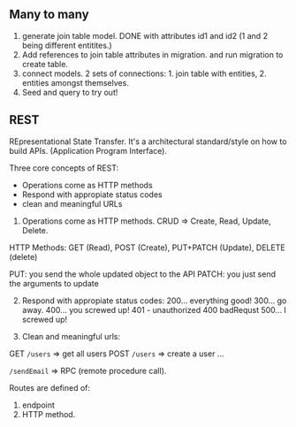 ## Many to many

1. generate join table model. DONE with attributes id1 and id2 (1 and 2 being different entitites.)
2. Add references to join table attributes in migration. and run migration to create table.
3. connect models. 2 sets of connections: 1. join table with entities, 2. entities amongst themselves.
4. Seed and query to try out!

## REST

REpresentational State Transfer.
It's a architectural standard/style on how to build APIs. (Application Program Interface).

Three core concepts of REST:

- Operations come as HTTP methods
- Respond with appropiate status codes
- clean and meaningful URLs

1. Operations come as HTTP methods.
   CRUD => Create, Read, Update, Delete.

HTTP Methods: GET (Read), POST (Create), PUT+PATCH (Update), DELETE (delete)

PUT: you send the whole updated object to the API
PATCH: you just send the arguments to update

2. Respond with appropiate status codes:
   200... everything good!
   300... go away.
   400... you screwed up! 401 - unauthorized 400 badRequst
   500... I screwed up!

3. Clean and meaningful urls:

GET `/users` => get all users
POST `/users` => create a user
...

`/sendEmail` => RPC (remote procedure call).

Routes are defined of:

1. endpoint
2. HTTP method.
